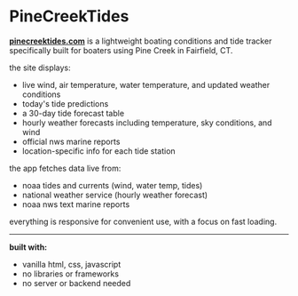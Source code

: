 # PineCreekTides

**[pinecreektides.com](https://pinecreektides.com)** is a lightweight boating conditions and tide tracker specifically built for boaters using Pine Creek in Fairfield, CT.

the site displays:
- live wind, air temperature, water temperature, and updated weather conditions
- today's tide predictions
- a 30-day tide forecast table
- hourly weather forecasts including temperature, sky conditions, and wind
- official nws marine reports
- location-specific info for each tide station

the app fetches data live from:
- noaa tides and currents (wind, water temp, tides)
- national weather service (hourly weather forecast)
- noaa nws text marine reports

everything is responsive for convenient use, with a focus on fast loading.

---
**built with:**
- vanilla html, css, javascript
- no libraries or frameworks
- no server or backend needed
